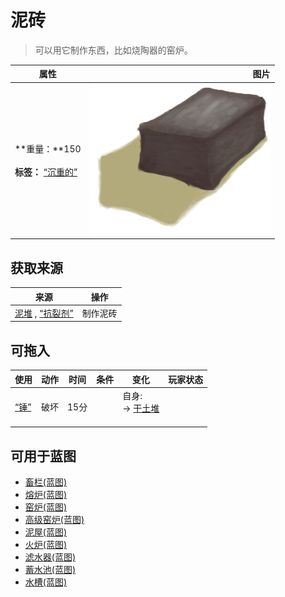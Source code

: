 # 泥砖  
> 可以用它制作东西，比如烧陶器的窑炉。  
  
  属性  |   图片   
 ----  |  ----:   
 **重量：**150<br><br>**标签：**	[“沉重的”](tag_Heavy.md)  |  ![](Sprite/MudBrick.png)   
  
## 获取来源  
来源  |  操作  
----  |  ----  
[泥堆](MudPile.md) , [“抗裂剂”](tag_Temper.md)  |  制作泥砖  
## 可拖入  
使用  |  动作  |  时间  |  条件  |  变化  |  玩家状态  
----  |  ----  |  ----  |  ----  |  ----  |  ----  
[“锤”](tag_Hammer.md)  |  破坏  |  15分  |    |  自身:<br>→ [干土堆](DirtPile.md)<br><br>  |    
## 可用于蓝图  
- [畜栏(蓝图)](Bp_Enclosure.md)  
- [熔炉(蓝图)](Bp_Forge.md)  
- [窑炉(蓝图)](Bp_Kiln.md)  
- [高级窑炉(蓝图)](Bp_KilnAdvanced.md)  
- [泥屋(蓝图)](Bp_MudHut.md)  
- [火炉(蓝图)](Bp_Stove.md)  
- [滤水器(蓝图)](Bp_WaterFilter.md)  
- [蓄水池(蓝图)](Bp_WaterReservoir.md)  
- [水槽(蓝图)](Bp_WateringTrough.md)  
  
  
